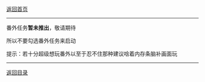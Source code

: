 
[返回首页](./Home)

***


番外任务**暂未推出**，敬请期待

所以不要勾选番外任务来启动

提示：若十分超级想玩番外以至于忍不住那种建议唅着内存条脑补画面玩



***

[返回目录](./常见问题指南)

